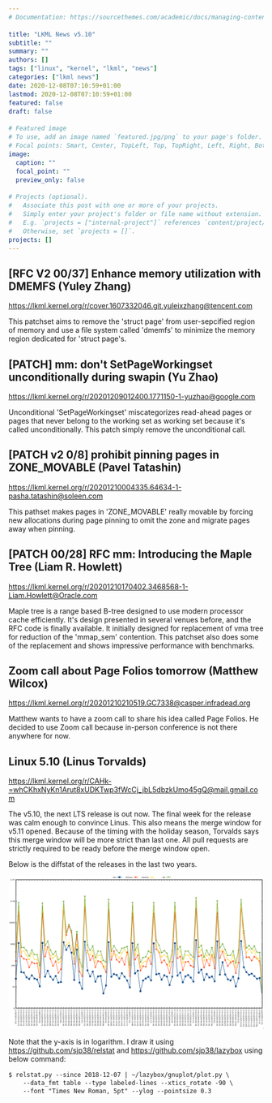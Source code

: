 ```yaml
---
# Documentation: https://sourcethemes.com/academic/docs/managing-content/

title: "LKML News v5.10"
subtitle: ""
summary: ""
authors: []
tags: ["linux", "kernel", "lkml", "news"]
categories: ["lkml news"]
date: 2020-12-08T07:10:59+01:00
lastmod: 2020-12-08T07:10:59+01:00
featured: false
draft: false

# Featured image
# To use, add an image named `featured.jpg/png` to your page's folder.
# Focal points: Smart, Center, TopLeft, Top, TopRight, Left, Right, BottomLeft, Bottom, BottomRight.
image:
  caption: ""
  focal_point: ""
  preview_only: false

# Projects (optional).
#   Associate this post with one or more of your projects.
#   Simply enter your project's folder or file name without extension.
#   E.g. `projects = ["internal-project"]` references `content/project/deep-learning/index.md`.
#   Otherwise, set `projects = []`.
projects: []
---
```


[RFC V2 00/37] Enhance memory utilization with DMEMFS (Yuley Zhang)
-------------------------------------------------------------------

https://lkml.kernel.org/r/cover.1607332046.git.yuleixzhang@tencent.com

This patchset aims to remove the 'struct page' from user-sepcified region of
memory and use a file system called 'dmemfs' to minimize the memory region
dedicated for 'struct page's.


[PATCH] mm: don't SetPageWorkingset unconditionally during swapin (Yu Zhao)
---------------------------------------------------------------------------

https://lkml.kernel.org/r/20201209012400.1771150-1-yuzhao@google.com

Unconditional 'SetPageWorkingset' miscategorizes read-ahead pages or pages that
never belong to the working set as working set because it's called
unconditionally.  This patch simply remove the unconditional call.


[PATCH v2 0/8] prohibit pinning pages in ZONE_MOVABLE (Pavel Tatashin)
----------------------------------------------------------------------

https://lkml.kernel.org/r/20201210004335.64634-1-pasha.tatashin@soleen.com

This pathset makes pages in 'ZONE_MOVABLE' really movable by forcing new
allocations during page pinning to omit the zone and migrate pages away when
pinning.


[PATCH 00/28] RFC mm: Introducing the Maple Tree (Liam R. Howlett)
------------------------------------------------------------------

https://lkml.kernel.org/r/20201210170402.3468568-1-Liam.Howlett@Oracle.com

Maple tree is a range based B-tree designed to use modern processor cache
efficiently.  It's design presented in several venues before, and the RFC code
is finally available.  It initially designed for replacement of vma tree for
reduction of the 'mmap_sem' contention.  This patchset also does some of the
replacement and shows impressive performance with benchmarks.


Zoom call about Page Folios tomorrow (Matthew Wilcox)
-----------------------------------------------------

https://lkml.kernel.org/r/20201210210519.GC7338@casper.infradead.org

Matthew wants to have a zoom call to share his idea called Page Folios.  He
decided to use Zoom call because in-person conference is not there anywhere for
now.


Linux 5.10 (Linus Torvalds)
---------------------------

https://lkml.kernel.org/r/CAHk-=whCKhxNyKn1Arut8xUDKTwp3fWcCj_jbL5dbzkUmo45gQ@mail.gmail.com

The v5.10, the next LTS release is out now.  The final week for the release was
calm enough to convince Linus.  This also means the merge window for v5.11
opened.  Because of the timing with the holiday season, Torvalds says this
merge window will be more strict than last one.  All pull requests are strictly
required to be ready before the merge window open.

Below is the diffstat of the releases in the last two years.

![Kernel release stat](/img/kernel_release_stat/v4.20..v5.10.png)

Note that the y-axis is in logarithm.  I draw it using
https://github.com/sjp38/relstat and https://github.com/sjp38/lazybox using
below command:

    $ relstat.py --since 2018-12-07 | ~/lazybox/gnuplot/plot.py \
	    --data_fmt table --type labeled-lines --xtics_rotate -90 \
	    --font "Times New Roman, 5pt" --ylog --pointsize 0.3
